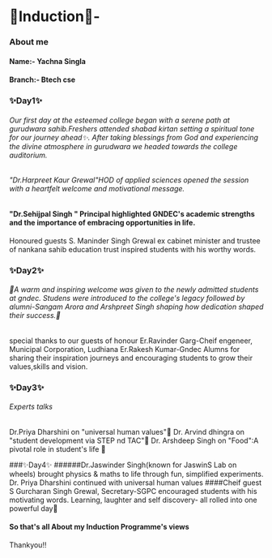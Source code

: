 # 🌟Induction🌟-
### About me 
#### Name:- Yachna Singla
#### Branch:- Btech cse 

### ✨Day1✨
###### Our first day at the esteemed college began with a serene path at gurudwara sahib.Freshers attended shabad kirtan setting a spiritual tone for our journey ahead✨. After taking blessings from God and experiencing the divine atmosphere in gurudwara we headed towards the college auditorium.
###### "Dr.Harpreet Kaur Grewal"HOD of applied sciences opened the session with a heartfelt welcome and motivational message.

#### "Dr.Sehijpal Singh " Principal highlighted GNDEC's academic strengths and the importance of embracing opportunities in life.
Honoured guests S. Maninder Singh Grewal ex cabinet minister and trustee of nankana sahib education trust inspired students with his worthy words.


### ✨Day2✨
###### 🌟A warm and inspiring welcome was given to the newly admitted students at gndec. Studens were introduced to the college's legacy followed by alumni-Sangam Arora and Arshpreet Singh shaping how dedication shaped their success.🌟
special thanks to our guests of honour 
Er.Ravinder Garg-Cheif engeneer, Municipal Corporation, Ludhiana 
Er.Rakesh Kumar-Gndec Alumns
for sharing their inspiration journeys and encouraging students to grow their values,skills and vision.


### ✨Day3✨
###### Experts talks 
Dr.Priya Dharshini on "universal human values"🌺
Dr. Arvind dhingra on "student development via STEP nd TAC"🌺
Dr. Arshdeep Singh on "Food":A pivotal role in student's life 🌺


###✨Day4✨
######Dr.Jaswinder Singh(known for JaswinS Lab on wheels) brought physics & maths to life through fun, simplified experiments.
Dr. Priya Dharshini continued with universal human values 
####Cheif guest S Gurcharan Singh Grewal, Secretary-SGPC encouraged students with his motivating words.
Learning, laughter and self discovery- all rolled into one powerful day💫
#### So that's all About my Induction Programme's views 
Thankyou!!


